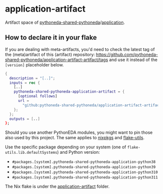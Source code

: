 # application-artifact

Artifact space of [pythoneda-shared-pythoneda](https://github.com/pythoneda-shared-pythoneda "pythoneda-shared-pythoneda")/[application](https://github.com/pythoneda-shared-pythoneda/application "application").

## How to declare it in your flake

If you are dealing with meta-artifacts, you'd need to check the latest tag of the (meta)artifact of this (artifact) repository: <https://github.com/pythoneda-shared-pythoneda/application-artifact-artifact/tags> and use it instead of the `[version]` placeholder below.

```nix
{
  description = "[..]";
  inputs = rec {
    [..]
    pythoneda-shared-pythoneda-application-artifact = {
      [optional follows]
      url =
        "github:pythoneda-shared-pythoneda/application-artifact-artifact/[version]?dir=application-artifact";
    };
  };
  outputs = [..]
};
```

Should you use another PythonEDA modules, you might want to pin those also used by this project. The same applies to [nixpkgs](https://github.com/nixos/nixpkgs "nixpkgs") and [flake-utils](https://github.com/numtide/flake-utils "flake-utils").

Use the specific package depending on your system (one of `flake-utils.lib.defaultSystems`) and Python version:

- `#packages.[system].pythoneda-shared-pythoneda-application-python38` 
- `#packages.[system].pythoneda-shared-pythoneda-application-python39` 
- `#packages.[system].pythoneda-shared-pythoneda-application-python310` 
- `#packages.[system].pythoneda-shared-pythoneda-application-python311` 

The Nix flake is under the [application-artifact](https://github.com/pythoneda-shared-pythoneda/application-artifact-artifact/tree/main/application-artifact "application-artifact") folder.
